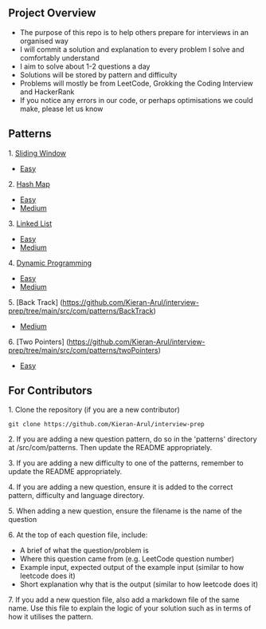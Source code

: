 ## Project Overview

- The purpose of this repo is to help others prepare for interviews in an organised way
- I will commit a solution and explanation to every problem I solve and comfortably understand
- I aim to solve about 1-2 questions a day
- Solutions will be stored by pattern and difficulty
- Problems will mostly be from LeetCode, Grokking the Coding Interview and HackerRank
- If you notice any errors in our code, or perhaps optimisations we could make, please let us know

## Patterns

1\. [Sliding Window](https://github.com/Kieran-Arul/interview-prep/tree/main/src/com/patterns/slidingWindow)

  - [Easy](https://github.com/Kieran-Arul/interview-prep/tree/main/src/com/patterns/slidingWindow/easy)

2\. [Hash Map](https://github.com/Kieran-Arul/interview-prep/tree/main/src/com/patterns/hashmap)

  - [Easy](https://github.com/Kieran-Arul/interview-prep/tree/main/src/com/patterns/hashmap/easy)
  - [Medium](https://github.com/Kieran-Arul/interview-prep/tree/main/src/com/patterns/hashmap/medium)

3\. [Linked List](https://github.com/Kieran-Arul/interview-prep/tree/main/src/com/patterns/linkList)

  - [Easy](https://github.com/Kieran-Arul/interview-prep/tree/main/src/com/patterns/linkList/easy/python)
  - [Medium](https://github.com/Kieran-Arul/interview-prep/tree/main/src/com/patterns/linkList/medium/python)
 
4\. [Dynamic Programming](https://github.com/Kieran-Arul/interview-prep/tree/main/src/com/patterns/dynamicProgramming)
  
  - [Easy](https://github.com/Kieran-Arul/interview-prep/tree/main/src/com/patterns/dynamicProgramming/easy)
  - [Medium](https://github.com/Kieran-Arul/interview-prep/tree/main/src/com/patterns/dynamicProgramming/medium)

5\. [Back Track] (https://github.com/Kieran-Arul/interview-prep/tree/main/src/com/patterns/BackTrack)
  - [Medium](https://github.com/Kieran-Arul/interview-prep/tree/main/src/com/patterns/BackTrack/medium)

6\. [Two Pointers] (https://github.com/Kieran-Arul/interview-prep/tree/main/src/com/patterns/twoPointers)
  - [Easy](https://github.com/Kieran-Arul/interview-prep/tree/main/src/com/patterns/twoPointers/easy)

## For Contributors

1\. Clone the repository (if you are a new contributor)

    git clone https://github.com/Kieran-Arul/interview-prep

2\. If you are adding a new question pattern, do so in the 'patterns' directory at /src/com/patterns. Then update the README appropriately.

3\. If you are adding a new difficulty to one of the patterns, remember to update the README appropriately.

4\. If you are adding a new question, ensure it is added to the correct pattern, difficulty and language directory.

5\. When adding a new question, ensure the filename is the name of the question

6\. At the top of each question file, include:

  - A brief of what the question/problem is
  - Where this question came from (e.g. LeetCode question number)
  - Example input, expected output of the example input (similar to how leetcode does it)
  - Short explanation why that is the output (similar to how leetcode does it)

7\. If you add a new question file, also add a markdown file of the same name. Use this file to explain the logic of your solution such as in terms of how it utilises the pattern.



